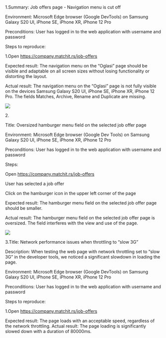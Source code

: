 ﻿1\.Summary: Job offers page - Navigation menu is cut off

Environment: Microsoft Edge browser (Google DevTools) on Samsung Galaxy S20 UI, iPhone SE, iPhone XR, iPhone 12 Pro

Preconditions: User has logged in to the web application with username and password

Steps to reproduce:

1\.Open https://company.matchit.rs/job-offers

Expected result: The navigation menu on the “Oglasi” page should be visible and adaptable on all screen sizes without losing functionality or distorting the layout.

Actual result: The navigation menu on the “Oglasi” page is not fully visible on the devices Samsung Galaxy S20 UI, iPhone SE, iPhone XR, iPhone 12 Pro. The fields Matches, Archive, Rename and Duplicate are missing.

![](Aspose.Words.d31bca4e-95c5-4eea-8338-afa828bbd140.001.jpeg)

2\.

Title: Oversized hamburger menu field on the selected job offer page

Environment: Microsoft Edge browser (Google Dev Tools) on Samsung Galaxy S20 UI, iPhone SE, iPhone XR, iPhone 12 Pro

Preconditions: User has logged in to the web application with username and password

Steps:

Open <https://company.matchit.rs/job-offers>

User has selected a job offer

Click on the hamburger icon in the upper left corner of the page

Expected result: The hamburger menu field on the selected job offer page should be smaller.

Actual result: The hamburger menu field on the selected job offer page is oversized. The field interferes with the view and use of the page.

![](Aspose.Words.d31bca4e-95c5-4eea-8338-afa828bbd140.002.jpeg)

3\.Title: Network performance issues when throttling to “slow 3G”

Description: When testing the web page with network throttling set to “slow 3G” in the developer tools, we noticed a significant slowdown in loading the page.

Environment: Microsoft Edge browser (Google DevTools) on Samsung Galaxy S20 UI, iPhone SE, iPhone XR, iPhone 12 Pro

Preconditions: User has logged in to the web application with username and password

Steps to reproduce:

1\.Open https://company.matchit.rs/job-offers

Expected result: The page loads with an acceptable speed, regardless of the network throttling. Actual result: The page loading is significantly slowed down with a duration of 80000ms.
